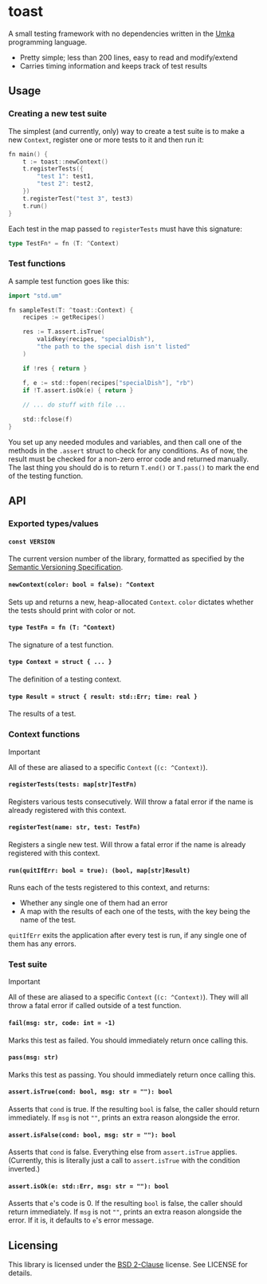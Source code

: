 # toast

A small testing framework with no dependencies written in
the [Umka](https://github.com/vtereshkov/umka-lang) programming language.

- Pretty simple; less than 200 lines, easy to read and modify/extend
- Carries timing information and keeps track of test results

## Usage

### Creating a new test suite

The simplest (and currently, only) way to create a test suite is to make a new `Context`,
register one or more tests to it and then run it:

```go
fn main() {
    t := toast::newContext()
    t.registerTests({
        "test 1": test1,
        "test 2": test2,
    })
    t.registerTest("test 3", test3)
    t.run()
}
```

Each test in the map passed to `registerTests` must have this signature:
```go
type TestFn* = fn (T: ^Context)
```

### Test functions

A sample test function goes like this:

```go
import "std.um"

fn sampleTest(T: ^toast::Context) {
    recipes := getRecipes()

    res := T.assert.isTrue(
        validkey(recipes, "specialDish"),
        "the path to the special dish isn't listed"
    )

    if !res { return }

    f, e := std::fopen(recipes["specialDish"], "rb")
    if !T.assert.isOk(e) { return }
    
    // ... do stuff with file ...

    std::fclose(f)
}
```

You set up any needed modules and variables, and then call
one of the methods in the `.assert` struct to check for any conditions.
As of now, the result must be checked for a non-zero error code and returned manually.
The last thing you should do is to return `T.end()` or `T.pass()` to mark the end of the testing function.

## API

### Exported types/values

#### `const VERSION`

The current version number of the library, formatted as specified by the
[Semantic Versioning Specification](https://semver.org/).

#### `newContext(color: bool = false): ^Context`

Sets up and returns a new, heap-allocated `Context`.
`color` dictates whether the tests should print with color or not.

#### `type TestFn = fn (T: ^Context)`

The signature of a test function.

#### `type Context = struct { ... }`

The definition of a testing context.

#### `type Result = struct { result: std::Err; time: real }`

The results of a test.

### Context functions

> [!IMPORTANT]
> All of these are aliased to a specific `Context` (`(c: ^Context)`).

#### `registerTests(tests: map[str]TestFn)`

Registers various tests consecutively.
Will throw a fatal error if the name is already registered with this context.

#### `registerTest(name: str, test: TestFn)`

Registers a single new test.
Will throw a fatal error if the name is already registered with this context.

#### `run(quitIfErr: bool = true): (bool, map[str]Result)`

Runs each of the tests registered to this context, and returns:
- Whether any single one of them had an error
- A map with the results of each one of the tests, with the key being the name of the test.

`quitIfErr` exits the application after every test is run, if any single one of them has any errors.

### Test suite

> [!IMPORTANT]
> All of these are aliased to a specific `Context` (`(c: ^Context)`).
> They will all throw a fatal error if called outside of a test function.

#### `fail(msg: str, code: int = -1)`

Marks this test as failed. You should immediately return once calling this.

#### `pass(msg: str)`

Marks this test as passing. You should immediately return once calling this.

#### `assert.isTrue(cond: bool, msg: str = ""): bool`

Asserts that `cond` is true. If the resulting `bool` is false, the caller should return immediately.
If `msg` is not `""`, prints an extra reason alongside the error.

#### `assert.isFalse(cond: bool, msg: str = ""): bool`

Asserts that `cond` is false. Everything else from `assert.isTrue` applies.
(Currently, this is literally just a call to `assert.isTrue` with the condition inverted.)

#### `assert.isOk(e: std::Err, msg: str = ""): bool`

Asserts that `e`'s code is 0. If the resulting `bool` is false, the caller should return immediately.
If `msg` is not `""`, prints an extra reason alongside the error. If it is, it defaults to `e`'s error message.

## Licensing

This library is licensed under the [BSD 2-Clause](./LICENSE) license. See LICENSE for details.
